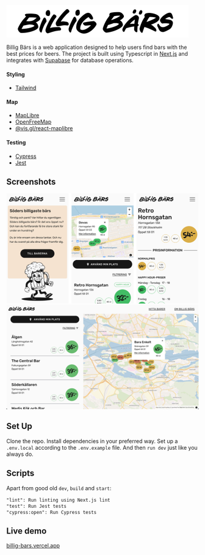 ![Billig Bärs](readme/logo.png 'Billig Bärs')

Billig Bärs is a web application designed to help users find bars with the best prices for beers. The project is built using Typescript in [Next.js](https://nextjs.org/) and integrates with [Supabase](https://supabase.com/) for database operations.

#### Styling

- [Tailwind](https://github.com/tailwindlabs/tailwindcss)

#### Map

- [MapLibre](https://maplibre.org/)
- [OpenFreeMap](https://openfreemap.org/)
- [@vis.gl/react-maplibre](https://github.com/visgl/react-maplibre)

#### Testing

- [Cypress](https://www.cypress.io/)
- [Jest](https://jestjs.io/)

## Screenshots

![Screenshots of mobile view](readme/screenshots1.png 'Screenshots of mobile view')
![Screenshot of desktop view](readme/screenshots2.png 'Screenshot of desktop view')

## Set Up

Clone the repo. Install dependencies in your preferred way. Set up a `.env.local` according to the `.env.example` file. And then `run dev` just like you always do.

## Scripts

Apart from good old `dev`, `build` and `start`:

```
"lint": Run linting using Next.js lint
"test": Run Jest tests
"cypress:open": Run Cypress tests
```

## Live demo

[billig-bars.vercel.app](https://billig-bars.vercel.app)
